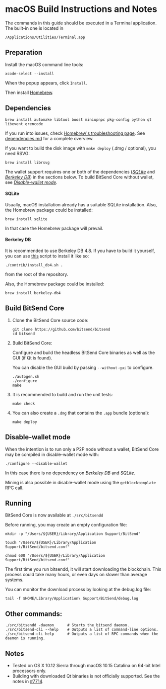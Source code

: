 # macOS Build Instructions and Notes

The commands in this guide should be executed in a Terminal application.
The built-in one is located in
```
/Applications/Utilities/Terminal.app
```

## Preparation
Install the macOS command line tools:

```shell
xcode-select --install
```

When the popup appears, click `Install`.

Then install [Homebrew](https://brew.sh).

## Dependencies
```shell
brew install automake libtool boost miniupnpc pkg-config python qt libevent qrencode
```

If you run into issues, check [Homebrew's troubleshooting page](https://docs.brew.sh/Troubleshooting).
See [dependencies.md](dependencies.md) for a complete overview.

If you want to build the disk image with `make deploy` (.dmg / optional), you need RSVG:
```shell
brew install librsvg
```

The wallet support requires one or both of the dependencies ([*SQLite*](#sqlite) and [*Berkeley DB*](#berkeley-db)) in the sections below.
To build BitSend Core without wallet, see [*Disable-wallet mode*](#disable-wallet-mode).

#### SQLite

Usually, macOS installation already has a suitable SQLite installation.
Also, the Homebrew package could be installed:

```shell
brew install sqlite
```

In that case the Homebrew package will prevail.

#### Berkeley DB

It is recommended to use Berkeley DB 4.8. If you have to build it yourself,
you can use [this](/contrib/install_db4.sh) script to install it
like so:

```shell
./contrib/install_db4.sh .
```

from the root of the repository.

Also, the Homebrew package could be installed:

```shell
brew install berkeley-db4
```

## Build BitSend Core

1. Clone the BitSend Core source code:
    ```shell
    git clone https://github.com/bitsend/bitsend
    cd bitsend
    ```

2.  Build BitSend Core:

    Configure and build the headless BitSend Core binaries as well as the GUI (if Qt is found).

    You can disable the GUI build by passing `--without-gui` to configure.
    ```shell
    ./autogen.sh
    ./configure
    make
    ```

3.  It is recommended to build and run the unit tests:
    ```shell
    make check
    ```

4.  You can also create a  `.dmg` that contains the `.app` bundle (optional):
    ```shell
    make deploy
    ```

## Disable-wallet mode
When the intention is to run only a P2P node without a wallet, BitSend Core may be
compiled in disable-wallet mode with:
```shell
./configure --disable-wallet
```

In this case there is no dependency on [*Berkeley DB*](#berkeley-db) and [*SQLite*](#sqlite).

Mining is also possible in disable-wallet mode using the `getblocktemplate` RPC call.

## Running
BitSend Core is now available at `./src/bitsendd`

Before running, you may create an empty configuration file:
```shell
mkdir -p "/Users/${USER}/Library/Application Support/BitSend"

touch "/Users/${USER}/Library/Application Support/BitSend/bitsend.conf"

chmod 600 "/Users/${USER}/Library/Application Support/BitSend/bitsend.conf"
```

The first time you run bitsendd, it will start downloading the blockchain. This process could
take many hours, or even days on slower than average systems.

You can monitor the download process by looking at the debug.log file:
```shell
tail -f $HOME/Library/Application\ Support/BitSend/debug.log
```

## Other commands:
```shell
./src/bitsendd -daemon      # Starts the bitsend daemon.
./src/bitsend-cli --help    # Outputs a list of command-line options.
./src/bitsend-cli help      # Outputs a list of RPC commands when the daemon is running.
```

## Notes
* Tested on OS X 10.12 Sierra through macOS 10.15 Catalina on 64-bit Intel
processors only.
* Building with downloaded Qt binaries is not officially supported. See the notes in [#7714](https://github.com/bitsend/bitsend/issues/7714).
